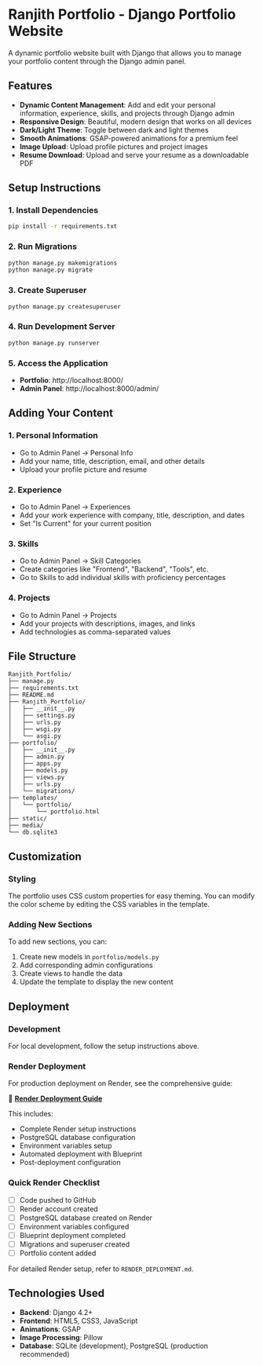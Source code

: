 # Ranjith Portfolio - Django Portfolio Website

A dynamic portfolio website built with Django that allows you to manage your portfolio content through the Django admin panel.

## Features

- **Dynamic Content Management**: Add and edit your personal information, experience, skills, and projects through Django admin
- **Responsive Design**: Beautiful, modern design that works on all devices
- **Dark/Light Theme**: Toggle between dark and light themes
- **Smooth Animations**: GSAP-powered animations for a premium feel
- **Image Upload**: Upload profile pictures and project images
- **Resume Download**: Upload and serve your resume as a downloadable PDF

## Setup Instructions

### 1. Install Dependencies

```bash
pip install -r requirements.txt
```

### 2. Run Migrations

```bash
python manage.py makemigrations
python manage.py migrate
```

### 3. Create Superuser

```bash
python manage.py createsuperuser
```

### 4. Run Development Server

```bash
python manage.py runserver
```

### 5. Access the Application

- **Portfolio**: http://localhost:8000/
- **Admin Panel**: http://localhost:8000/admin/

## Adding Your Content

### 1. Personal Information
- Go to Admin Panel → Personal Info
- Add your name, title, description, email, and other details
- Upload your profile picture and resume

### 2. Experience
- Go to Admin Panel → Experiences
- Add your work experience with company, title, description, and dates
- Set "Is Current" for your current position

### 3. Skills
- Go to Admin Panel → Skill Categories
- Create categories like "Frontend", "Backend", "Tools", etc.
- Go to Skills to add individual skills with proficiency percentages

### 4. Projects
- Go to Admin Panel → Projects
- Add your projects with descriptions, images, and links
- Add technologies as comma-separated values

## File Structure

```
Ranjith_Portfolio/
├── manage.py
├── requirements.txt
├── README.md
├── Ranjith_Portfolio/
│   ├── __init__.py
│   ├── settings.py
│   ├── urls.py
│   ├── wsgi.py
│   └── asgi.py
├── portfolio/
│   ├── __init__.py
│   ├── admin.py
│   ├── apps.py
│   ├── models.py
│   ├── views.py
│   ├── urls.py
│   └── migrations/
├── templates/
│   └── portfolio/
│       └── portfolio.html
├── static/
├── media/
└── db.sqlite3
```

## Customization

### Styling
The portfolio uses CSS custom properties for easy theming. You can modify the color scheme by editing the CSS variables in the template.

### Adding New Sections
To add new sections, you can:
1. Create new models in `portfolio/models.py`
2. Add corresponding admin configurations
3. Create views to handle the data
4. Update the template to display the new content

## Deployment

### Development
For local development, follow the setup instructions above.

### Render Deployment
For production deployment on Render, see the comprehensive guide:

📖 **[Render Deployment Guide](RENDER_DEPLOYMENT.md)**

This includes:
- Complete Render setup instructions
- PostgreSQL database configuration
- Environment variables setup
- Automated deployment with Blueprint
- Post-deployment configuration

### Quick Render Checklist
- [ ] Code pushed to GitHub
- [ ] Render account created
- [ ] PostgreSQL database created on Render
- [ ] Environment variables configured
- [ ] Blueprint deployment completed
- [ ] Migrations and superuser created
- [ ] Portfolio content added

For detailed Render setup, refer to `RENDER_DEPLOYMENT.md`.

## Technologies Used

- **Backend**: Django 4.2+
- **Frontend**: HTML5, CSS3, JavaScript
- **Animations**: GSAP
- **Image Processing**: Pillow
- **Database**: SQLite (development), PostgreSQL (production recommended) 